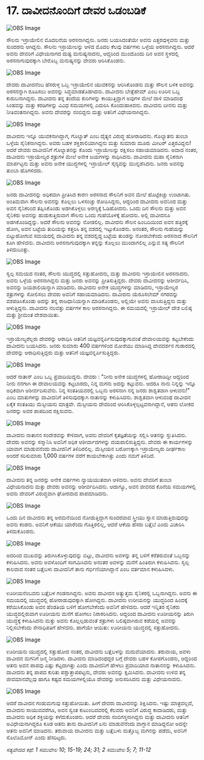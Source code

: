 # 17. ದಾವೀದನೊಂದಿಗೆ ದೇವರ ಒಡಂಬಡಿಕೆ

![OBS Image](https://cdn.door43.org/obs/jpg/360px/obs-en-17-01.jpg)

ಸೌಲನು ಇಸ್ರಾಯೇಲಿನ ಮೊದಲನೆಯ ಅರಸನಾಗಿದ್ದನು. ಜನರು ಬಯಸಿದಂತೆಯೇ ಅವನು ಎತ್ತರವುಳ್ಳವನು ಮತ್ತು ಸುಂದರನು ಆಗಿದ್ದನು. ಸೌಲನು ಇಸ್ರಾಯೇಲನ್ನು ಆಳಿದ ಮೊದಲ ಕೆಲವು ವರ್ಷಗಳು ಒಳ್ಳೆಯ ಅರಸನಾಗಿದ್ದನು. ಆದರೆ ಅವನು ದೇವರಿಗೆ ವಿಧೇಯನಾಗದ ದುಷ್ಟ ಮನುಷ್ಯನಾದನು, ಆದ್ದರಿಂದ ಮುಂದೊಂದು ದಿನ ಅವನ ಸ್ಥಳದಲ್ಲಿ ಅರಸನಾಗುವುದಕ್ಕಾಗಿ ಬೇರೊಬ್ಬ ಮನುಷ್ಯನನ್ನು ದೇವರು ಆರಿಸಿಕೊಂಡನು.

![OBS Image](https://cdn.door43.org/obs/jpg/360px/obs-en-17-02.jpg)

ದೇವರು ದಾವೀದನೆಂಬ ಹೆಸರುಳ್ಳ ಒಬ್ಬ ಇಸ್ರಾಯೇಲಿನ ಯುವಕನನ್ನು ಆರಿಸಿಕೊಂಡನು ಮತ್ತು ಸೌಲನ ಬಳಿಕ ಅವನನ್ನು ಅರಸನನ್ನಾಗಿ ರೂಪಿಸಲು ಅವನನ್ನು ಸಿದ್ಧಮಾಡತೊಡಗಿದನು. ದಾವೀದನು ಬೇತ್ಲೆಹೇಮ್ ಎಂಬ ಊರಿನ ಒಬ್ಬ ಕುರುಬನಾಗಿದ್ದನು. ದಾವೀದನು ತನ್ನ ತಂದೆಯ ಕುರಿಗಳನ್ನು ಕಾಯುತ್ತಿದ್ದಾಗ ಅವುಗಳ ಮೇಲೆ ದಾಳಿ ಮಾಡಿದಂಥ ಸಿಂಹವನ್ನು ಮತ್ತು ಕರಡಿಗಳನ್ನು  ವಿವಿಧ ಸಮಯಗಳಲ್ಲಿ ಎದುರಿಸಿ ಕೊಂದುಹಾಕಿದನು. ದಾವೀದನು ದೀನನು ಮತ್ತು ನೀತಿವಂತನಾಗಿದ್ದನು. ಅವನು ದೇವರನ್ನು ನಂಬಿದ್ದನು ಮತ್ತು ಆತನಿಗೆ ವಿಧೇಯನಾಗಿದ್ದನು. 

![OBS Image](https://cdn.door43.org/obs/jpg/360px/obs-en-17-03.jpg)

ದಾವೀದನು ಇನ್ನೂ ಯುವಕನಾಗಿದ್ದಾಗ, ಗೊಲ್ಯಾತ್ ಎಂಬ ದೈತ್ಯನ ವಿರುದ್ಧ ಹೋರಾಡಿದನು. ಗೊಲ್ಯಾತನು ತುಂಬಾ ಒಳ್ಳೆಯ ಸೈನಿಕನಾಗಿದ್ದನು. ಅವರು ಬಹಳ ಶಕ್ತಿಶಾಲಿಯಾಗಿದ್ದನು ಮತ್ತು ಸುಮಾರು ಮೂರು ಮೀಟರ್ ಎತ್ತರವಿದ್ದನು! ಆದರೆ ದೇವರು ದಾವೀದನಿಗೆ ಗೊಲ್ಯಾತನನ್ನು ಕೊಂದು ಇಸ್ರಾಯೇಲನ್ನು ರಕ್ಷಿಸಲು ಸಹಾಯಮಾಡಿದನು. ಅದಾದ ನಂತರ, ದಾವೀದನು ಇಸ್ರಾಯೇಲ್ಯರ ಶತ್ರುಗಳ ಮೇಲೆ ಅನೇಕ ಜಯಗಳನ್ನು ಸಾಧಿಸಿದನು. ದಾವೀದನು ಮಹಾ ಸೈನಿಕನಾಗಿ ಮಾರ್ಪಟ್ಟನು ಮತ್ತು ಅವನು ಅನೇಕ ಯುದ್ಧಗಳಲ್ಲಿ ಇಸ್ರಾಯೇಲ್ ಸೈನ್ಯವನ್ನು ಮುನ್ನಡೆಸಿದನು. ಜನರು ಅವನನ್ನು ತುಂಬಾ ಹೊಗಳಿದರು. 

![OBS Image](https://cdn.door43.org/obs/jpg/360px/obs-en-17-04.jpg)

ಜನರು ದಾವೀದನನ್ನು ಅಧಿಕವಾಗಿ ಪ್ರೀತಿಸಿದ ಕಾರಣ ಅರಸನಾದ ಸೌಲನಿಗೆ ಅವನ ಮೇಲೆ ಹೊಟ್ಟೆಕಿಚ್ಚು ಉಂಟಾಗಿತು. ಅಂತಿಮವಾಗಿ ಸೌಲನು ಅವನನ್ನು ಕೊಲ್ಲಲು ಒಳಸಂಚ್ಚು ರೋಪಿಸಿದ್ದನು, ಆದ್ದರಿಂದ ದಾವೀದನು ಅವನಿಂದ ಮತ್ತು ಅವನ ಸೈನಿಕರಿಂದ ತಪ್ಪಿಸಿಕೊಂಡು ಅಡಗಿಕೊಳ್ಳಲು ಅರಣ್ಯಕ್ಕೆ ಓಡಿಹೋದನು. ಒಂದು ದಿನ ಸೌಲನು ಮತ್ತು ಅವನ ಸೈನಿಕರು ಅವನನ್ನು ಹುಡುಕುತ್ತಿರುವಾಗ ಸೌಲನು ಒಂದು ಗುಹೆಯೊಳಕ್ಕೆ ಹೋದನು. ಅಲ್ಲಿ ದಾವೀದನೂ ಅಡಗಿಕೊಂಡಿದ್ದನ್ನು. ಅದರೆ ಸೌಲನು ಅವನನ್ನು ನೋಡಲಿಲ್ಲ. ದಾವೀದನು ಸೌಲನ ಹಿಂಬದಿಯಿಂದ ಅವನ ಹತ್ತಿರಕ್ಕೆ ಹೋಗಿ, ಅವನ ಬಟ್ಟೆಯ ತುದಿಯನ್ನು ಕತ್ತರಿಸಿ ತನ್ನ ವಶದಲ್ಲಿ ಇಟ್ಟುಕೊಂಡನು. ಅನಂತರ, ಸೌಲನು ಗುಹೆಯನ್ನು ಬಿಟ್ಟುಹೋಗುವ ಸಮಯದಲ್ಲಿ  ದಾವೀದನು ತನ್ನ ವಶದಲ್ಲಿದ್ದ ಬಟ್ಟೆಯ ತುಂಡನ್ನು ನೋಡಬೇಕೆಂದು ಅರಸನಾದ ಸೌಲನಿಗೆ  ಕೂಗಿ ಹೇಳಿದನು. ದಾವೀದನು ಅರಸನಾಗುವುದಕ್ಕಾಗಿ ತನ್ನನ್ನು ಕೊಲ್ಲಲು ಮುಂದಾಗಲಿಲ್ಲ ಎನ್ನುವ ಸತ್ಯ ಸೌಲನಿಗೆ ತಿಳಿದುಬಂತ್ತು.

![OBS Image](https://cdn.door43.org/obs/jpg/360px/obs-en-17-05.jpg)

ಸ್ವಲ್ಪ ಸಮಯದ ನಂತರ, ಸೌಲನು ಯುದ್ಧದಲ್ಲಿ ಸತ್ತುಹೋದನು, ಮತ್ತು ದಾವೀದನು ಇಸ್ರಾಯೇಲಿನ ಅರಸನಾದನು. ಅವನು ಒಳ್ಳೆಯ ಅರಸನಾಗಿದ್ದನು ಮತ್ತು ಜನರು ಅವನನ್ನು ಪ್ರೀತಿಸುತ್ತಿದ್ದರು. ದೇವರು ದಾವೀದನನ್ನು ಆಶೀರ್ವದಿಸಿ, ಅವನನ್ನು ಜಯಶಾಲಿಯನ್ನಾಗಿ ಮಾಡಿದನು. ದಾವೀದನು ಅನೇಕ ಯುದ್ಧಗಳನ್ನು ಮಾಡಿದನು, ಇಸ್ರಾಯೇಲ್ಯರ ಶತ್ರುಗಳನ್ನು ಸೋಲಿಸಲು ದೇವರು ಅವನಿಗೆ ಸಹಾಯಮಾಡಿದನು. ದಾವೀದನು ಯೆರೂಸಲೇಮ್ ನಗರವನ್ನು ವಶಪಡಿಸಿಕೊಂಡು ಅದನ್ನು ತನ್ನ ರಾಜಧಾನಿಯನ್ನಾಗಿ ಮಾಡಿಕೊಂಡನು, ಅಲ್ಲಿಯೇ ಅವನು ವಾಸಿಸುತ್ತಿದ್ದನು ಮತ್ತು ಆಳುತ್ತಿದ್ದನು. ದಾವೀದನು ನಲವತ್ತು ವರ್ಷಗಳ ಕಾಲ ಅರಸನಾಗಿದ್ದನು. ಈ ಸಮಯದಲ್ಲಿ ಇಸ್ರಾಯೇಲ್ ದೇಶ ಬಲಿಷ್ಠ ಮತ್ತು ಶ್ರೀಮಂತ ದೇಶವಾಯಿತು.

![OBS Image](https://cdn.door43.org/obs/jpg/360px/obs-en-17-06.jpg)

ಇಸ್ರಾಯೇಲ್ಯರೆಲ್ಲರು ದೇವರನ್ನು ಆರಾಧಿಸಿ ಆತನಿಗೆ ಯಜ್ಞವನ್ನರ್ಪಿಸುವುದಕ್ಕಾಗುವಂತೆ ದೇವಾಲಯವನ್ನು ಕಟ್ಟಬೇಕೆಂದು ದಾವೀದನು ಬಯಸಿದನು. ಜನರು ಸುಮಾರು 400 ವರ್ಷಗಳಿಂದ ಮೋಶೆಯು ಮಾಡಿಸಿದ್ದ ದೇವದರ್ಶನ ಗುಡಾರದಲ್ಲಿ ದೇವರನ್ನು ಆರಾಧಿಸುತ್ತಿದ್ದರು ಮತ್ತು ಆತನಿಗೆ ಯಜ್ಞವನ್ನರ್ಪಿಸುತ್ತಿದ್ದರು.

![OBS Image](https://cdn.door43.org/obs/jpg/360px/obs-en-17-07.jpg)

ಆದರೆ ನಾತಾನ್ ಎಂಬ ಒಬ್ಬ ಪ್ರವಾದಿಯಿದ್ದನು. ದೇವರು : "ನೀನು ಅನೇಕ ಯುದ್ಧಗಳಲ್ಲಿ ಹೋರಾಡಿದ್ದೀ ಆದ್ದರಿಂದ ನೀನು ನನಗಾಗಿ ಈ ದೇವಾಲಯವನ್ನು ಕಟ್ಟಬಾರದು, ನಿನ್ನ ಮಗನು ಅದನ್ನು ಕಟ್ಟುವನು. ಆದರೂ ನಾನು ನಿನ್ನನ್ನು ಇನ್ನೂ ಅಧಿಕವಾಗಿ ಆಶೀರ್ವದಿಸುವೆನು. ನಿನ್ನ ಸಂತತಿಯವರಲ್ಲಿ ಒಬ್ಬನು ಅರಸನಾಗಿ ನನ್ನ ಜನರು ಶಾಶ್ವತವಾಗಿ ಆಳುವನು!" ಎಂಬ ಮಾತುಗಳನ್ನು ದಾವೀದನಿಗೆ ತಿಳಿಸುವುದಕ್ಕಾಗಿ ನಾತಾನನ್ನು ಕಳುಹಿಸಿದನು. ಶಾಶ್ವತವಾಗಿ ಆಳುವಂಥ ದಾವೀದನ ಏಕೈಕ ಸಂತತಿಯು ಮೆಸ್ಸೀಯನು ಮಾತ್ರವೇ. ಮೆಸ್ಸೀಯನು ದೇವರಿಂದ ಆರಿಸಿಕೊಳ್ಳಲ್ಪಟ್ಟವನಾಗಿದ್ದಾನೆ, ಆತನು ಲೋಕದ ಜನರನ್ನು ಅವರ ಪಾಪದಿಂದ ರಕ್ಷಿಸುವನು. 

![OBS Image](https://cdn.door43.org/obs/jpg/360px/obs-en-17-08.jpg)

ದಾವೀದನು ನಾತಾನನ ಸಂದೇಶವನ್ನು ಕೇಳಿದಾಗ, ಅವನು ದೇವರಿಗೆ ಕೃತಜ್ಞತೆಯನ್ನು ಸಲ್ಲಿಸಿ ಆತನನ್ನು ಸ್ತುತಿಸಿದನು. ದೇವರು ಅವನನ್ನು ಸನ್ಮಾನಿಸಿ ಅವನಿಗೆ ಅಧಿಕ ಆಶೀರ್ವಾದಗಳನ್ನು ದಯಪಾಲಿಸುತ್ತಿದ್ದನು. ದೇವರು ಈ ಕಾರ್ಯಗಳನ್ನು ಯಾವಾಗ ಮಾಡುವನೆಂದು ದಾವೀದನಿಗೆ ತಿಳಿದಿರಲಿಲ್ಲ. ಮೆಸ್ಸೀಯನ ಬರೋಣಕ್ಕಾಗಿ ಇಸ್ರಾಯೇಲ್ಯರು ದೀರ್ಘಕಾಲ ಅಂದರೆ ಸರಿಸುಮಾರು 1,000 ವರ್ಷಗಳ ವರೆಗೆ ಕಾಯಬೇಕಾಗಿತ್ತು ಎಂದು ನಮಗೆ ತಿಳಿದಿದೆ. 

![OBS Image](https://cdn.door43.org/obs/jpg/360px/obs-en-17-09.jpg)

ದಾವೀದನು ತನ್ನ ಜನರನ್ನು ಅನೇಕ ವರ್ಷಗಳು ನ್ಯಾಯಯುತವಾಗಿ ಆಳಿದನು. ಅವನು ದೇವರಿಗೆ ತುಂಬಾ ವಿಧೇಯನಾದನು ಮತ್ತು ದೇವರು ಅವನನ್ನು ಆಶೀರ್ವದಿಸಿದನು. ಆದಾಗ್ಯೂ, ಅವನ ಜೀವನದ ಕೊನೆಯ ಸಮಯಗಳಲ್ಲಿ ಅವನು ದೇವರಿಗೆ ವಿರುದ್ಧವಾಗಿ ಘೋರವಾದ ಪಾಪಮಾಡಿದನು.

![OBS Image](https://cdn.door43.org/obs/jpg/360px/obs-en-17-10.jpg)

ಒಂದು ದಿನ ದಾವೀದನು ತನ್ನ ಅರಮನೆಯಿಂದ ನೋಡುತ್ತಿದ್ದಾಗ ಸುಂದರವಾದ ಸ್ತ್ರೀಯು ಸ್ನಾನ ಮಾಡುತ್ತಿರುವುದನ್ನು ಅವನು ಕಂಡನು. ಅವನಿಗೆ ಆಕೆಯು ಯಾರೆಂದು ಗೊತ್ತಿರಲಿಲ್ಲ, ಆದರೆ ಆಕೆಯ ಹೆಸರು ಬತ್ಷೆಬೆ ಎಂದು ವಿಚಾರಿಸಿ ತಿಳಿದುಕೊಂಡನು.

![OBS Image](https://cdn.door43.org/obs/jpg/360px/obs-en-17-11.jpg)

ಅದರಿಂದ ಮುಖವನ್ನು ತಿರುಗಿಸಿಕೊಳ್ಳುವುದನ್ನು ಬಿಟ್ಟು, ದಾವೀದನು ಅವಳನ್ನು ತನ್ನ ಬಳಿಗೆ ಕರೆತರುವಂತೆ ಒಬ್ಬನನ್ನು ಕಳುಹಿಸಿದನು. ಅವನು ಅವಳೊಂದಿಗೆ ಸಂಗಮಿಸಿದನು ಅನಂತರ ಅವಳನ್ನು ಮನೆಗೆ ಹಿಂತಿರುಗಿ ಕಳುಹಿಸಿದನು. ಸ್ವಲ್ಪ ಕಾಲವಾದ ನಂತರ ಬತ್ಷೆಬಳು ದಾವೀದನಿಗೆ ತಾನು ಗರ್ಭಿಣಿಯಾಗಿದ್ದಾನೆ ಎಂಬ ವರ್ತಮಾನ ಕಳುಹಿಸಿದಳು. 

![OBS Image](https://cdn.door43.org/obs/jpg/360px/obs-en-17-12.jpg)

ಊರೀಯನೆಂಬವನು ಬತ್ಷೆಬಳ ಗಂಡನಾಗಿದ್ದನು. ಅವನು ದಾವೀದನ ಅತ್ಯುತ್ತಮ ಸೈನಿಕರಲ್ಲಿ ಒಬ್ಬನಾಗಿದ್ದನು. ಅವನು ಈ ಸಮಯದಲ್ಲಿ ಯುದ್ಧದಲ್ಲಿ ಹೋರಾಡುವುದಕ್ಕಾಗಿ ಹೋಗಿದ್ದನು. ದಾವೀದನು ಉರೀಯನನ್ನು ಯುದ್ಧದಿಂದ ಹಿಂದಕ್ಕೆ ಕರೆಯಿಸಿಕೊಂಡು ಅವನ ಹೆಂಡತಿಯ ಬಳಿಗೆ ಹೋಗಬೇಕೆಂದು ಅವನಿಗೆ ಹೇಳಿದನು. ಆದರೆ ಇನ್ನಿತರ ಸೈನಿಕರು ಯುದ್ಧದಲ್ಲಿರುವಾಗ ಊರೀಯನು ಮನೆಗೆ ಹೋಗಲು ನಿರಾಕರಿಸಿದನು. ಆದ್ದರಿಂದ ದಾವೀದನು ಊರೀಯನನ್ನು ತಿರುಗಿ ಯುದ್ಧಕ್ಕೆ ಕಳುಹಿಸಿದನು ಮತ್ತು ಅವನು ಕೊಲ್ಲಲ್ಪಡುವಂತೆ ಶತ್ರುಗಳು ಬಲಿಷ್ಠವಾಗಿರುವ ಕಡೆಯಲ್ಲಿ ಅವನನ್ನು ನಿಲ್ಲಿಸಬೇಕೆಂದು ಸೇನಾಧಿಪತಿಗೆ ಹೇಳಿದನು. ಹಾಗೆಯೇ ಆಯಿತು: ಊರೀಯನು ಯುದ್ಧದಲ್ಲಿ ಸತ್ತುಹೋದನು.

![OBS Image](https://cdn.door43.org/obs/jpg/360px/obs-en-17-13.jpg)

ಊರೀಯನು ಯುದ್ಧದಲ್ಲಿ ಸತ್ತುಹೋದ ನಂತರ, ದಾವೀದನು ಬತ್ಷೆಬಳನ್ನು ಮದುವೆಯಾದನು. ತರುವಾಯ, ಅವಳು ದಾವೀದನ ಮಗನಿಗೆ ಜನ್ಮ ನೀಡಿದಳು. ದಾವೀದನು ಮಾಡಿದಂಥದ್ದರ ಬಗ್ಗೆ ದೇವರು ಬಹಳ ಕೋಪಗೊಂಡನು, ಆದ್ದರಿಂದ ಆತನು ಅವನ ಪಾಪವು ಎಷ್ಟು ಕೆಟ್ಟದಾಗಿತ್ತು ಎಂದು ದಾವೀದನಿಗೆ ಹೇಳಲು ಪ್ರವಾದಿಯಾದ ನಾತಾನನನ್ನು ಕಳುಹಿಸಿದನು. ದಾವೀದನು ತನ್ನ ಪಾಪದ ಕುರಿತು ಪಶ್ಚಾತ್ತಾಪಪಟ್ಟನು, ದೇವರು ಅವನನ್ನು ಕ್ಷಮಿಸಿದನು. ದಾವೀದನು ಉಳಿದ ತನ್ನ ಜೀವಮಾನವೆಲ್ಲವು ಹಾಗೂ ಕಷ್ಟದ ಸಮಯಗಳಲ್ಲಿಯೂ ದೇವರನ್ನು ಅನುಸರಿಸಿದನು ಮತ್ತು ವಿಧೇಯನಾದನು.

![OBS Image](https://cdn.door43.org/obs/jpg/360px/obs-en-17-14.jpg)

ಆದರೆ ದಾವೀದನ ಗಂಡುಮಗುವು ಸತ್ತುಹೋಯಿತು. ಹೀಗೆ ದೇವರು ದಾವೀದನನ್ನು ಶಿಕ್ಷಿಸಿದನು. ಇಷ್ಟು ಮಾತ್ರವಲ್ಲದೆ, ದಾವೀದನು ಸಾಯುವವರೆಗೂ, ಅವನ ಸ್ವಂತ ಕುಟುಂಬದವರಲ್ಲಿ ಕೆಲವರು ಅವನಿಗೆ ವಿರುದ್ಧ ಕಾದಾಡಿದರು, ಮತ್ತು ದಾವೀದನು ಅಧಿಕ ಶಕ್ತಿಯನ್ನು ಕಳೆದುಕೊಂಡನು. ಆದರೆ ದೇವರು ನಂಬಿಗಸ್ತನಾಗಿದ್ದನು ಮತ್ತು ದಾವೀದನು ಆತನಿಗೆ ಅವಿಧೇಯನಾಗಿದ್ದರೂ ಕೂಡ ಆತನು ತಾನು ದಾವೀದನಿಗೆ ಏನು ಮಾಡುವೆನೆಂದು ವಾಗ್ದಾನ ಮಾಡಿದ್ದನೋ ಅದನ್ನೇ ಆತನು ಅವನಿಗೆ ಮಾಡಿದನು. ತರುವಾಯ ದಾವೀದನು ಮತ್ತು ಬತ್ಷೆಬಳು ಮತ್ತೊಬ್ಬ ಮಗನನ್ನು ಪಡೆದು, ಅವನಿಗೆ ಸೊಲೊಮೋನ್ ಎಂದು ಹೆಸರಿಟ್ಟರು. 

_ಸತ್ಯವೇದದ ಕಥೆ: 1 ಸಮುವೇಲ 10; 15-19; 24; 31; 2 ಸಮುವೇಲ 5; 7; 11-12_

